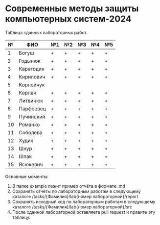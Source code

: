 # Современные методы защиты компьютерных систем-2024

Таблица сданных лабораторных работ.

| № | ФИО             |№1 |№2 |№3 |№4 |№5 |
|---|-----------------|---|---|---|---|---|
| 1 |Богуш            | + | + | + | + | + |
| 2 |Годынюк          | + | + | + | + | + |
| 3 |Карагодин        | + | + | + | + | + |
| 4 |Кирилович        | + | + | + | + | + |
| 5 |Корнейчук        |   |   |   |   |   |
| 6 |Корпач           | + | + | + | + | + |
| 7 |Литвинюк         | + | + | + | + | + |
| 8 |Парфеевец        | + | + | + | + | + |
| 9 |Пучинский        | + | + | + | + | + |
|10 |Романко          | + | + | + | + | + |
|11 |Соболева         | + | + | + | + | + |
|12 |Худик            | + | + | + | + | + |
|13 |Шнур             | + | + | + | + | + |
|14 |Шпак             | + | + | + | + | + |
|15 |Ясюкевич         | + | + | + | + | + |

Основные моменты:
  1. В папке example лежит пример отчёта в формате .md
  2. Сохранять отчёты по лабораторным работам в следующему каталоге /tasks/{Фамилия}/lab{номер лабораторной}/report
  3. Сохранять исходный код по лабораторным работам в следующему каталоге /tasks/{Фамилия}/lab{номер лабораторной}/src
  4. После сданной лабораторной оставляете pull request и правите эту таблицу.
